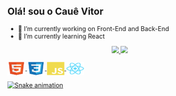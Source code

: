 ## Olá! sou o Cauê Vitor
- 🔭 I’m currently working on Front-End and Back-End
- 🌱 I’m currently learning React

<div align="center">
  <a href="https://github.com/cauevitorr">
  <img height="180em" src="https://github-readme-stats.vercel.app/api?username=cauevitorr&show_icons=true&theme=chartreuse-dark&include_all_commits=true&count_private=true"/>
  <img height="180em" src="https://github-readme-stats.vercel.app/api/top-langs/?username=cauevitorr&layout=compact&langs_count=7&theme=chartreuse-dark"/>
</div>

<div style="display: inline_block"><br>
  <img align="center" alt="Caue-HTML" height="30" width="40" src="https://raw.githubusercontent.com/devicons/devicon/master/icons/html5/html5-original.svg">
  <img align="center" alt="Caue-CSS" height="30" width="40" src="https://raw.githubusercontent.com/devicons/devicon/master/icons/css3/css3-original.svg">
  <img align="center" alt="Caue-Js" height="30" width="40" src="https://raw.githubusercontent.com/devicons/devicon/master/icons/javascript/javascript-plain.svg">
  <img align="center" alt="Caue-React" height="30" width="40" src="https://raw.githubusercontent.com/devicons/devicon/master/icons/react/react-original.svg">
</div>


![Snake animation](https://github.com/cauevitorr/cauevitorr/blob/output/github-contribution-grid-snake.svg)
<!---
cauevitorr/cauevitorr is a ✨ special ✨ repository because its `README.md` (this file) appears on your GitHub profile.
You can click the Preview link to take a look at your changes.
--->
